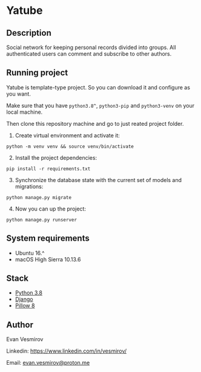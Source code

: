 # Yatube

## Description
Social network for keeping personal records divided into groups. All authenticated users can comment and subscribe to other authors.  

## Running project
Yatube is template-type project. So you can download it and configure as you want.

Make sure that you have `python3.8^`, `python3-pip` and `python3-venv` on your local machine.

Then clone this repository machine and go to just reated project folder.

1. Create virtual environment and activate it:
```
python -m venv venv && source venv/bin/activate
```

2. Install the project dependencies:
```
pip install -r requirements.txt
```

3. Synchronize the database state with the current set of models and migrations: 
```
python manage.py migrate
```

4. Now you can up the project:
```
python manage.py runserver
```

## System requirements

* Ubuntu 16.^
* macOS High Sierra 10.13.6

## Stack

* [Python 3.8](https://www.python.org/)
* [Django](https://www.djangoproject.com/)
* [Pillow 8](https://pillow.readthedocs.io/)


## Author

Evan Vesmirov

Linkedin: https://www.linkedin.com/in/vesmirov/

Email: evan.vesmirov@proton.me
